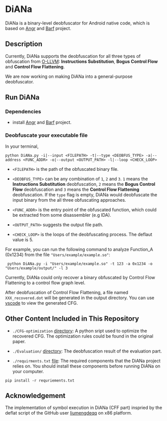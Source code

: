 # DiANa

DiANa is a binary-level deobfuscator for Android native code, which is based on [Angr](https://github.com/angr/angr) and [Barf](https://github.com/programa-stic/barf-project) project. 


## Description

Currently, DiANa supports the deobfuscation for all three types of obfuscation from [O-LLVM](https://github.com/obfuscator-llvm/obfuscator): **Instructions Substitution**, **Bogus Control Flow** and **Control Flow Flattening**. 

We are now working on making DiANa into a general-purpose deobfuscator.

## Run DiANa

### Dependencies

- install [Angr](https://github.com/angr/angr) and [Barf](https://github.com/programa-stic/barf-project) project.


### Deobfuscate your executable file

In your terminal, 
```
python DiANa.py -i|--input <FILEPATH> -t|--type <DEOBFUS_TYPE> -a|--address <FUNC_ADDR> -o|--output <OUTPUT_PATH> -l|--loop <CHECK_LOOP>
```
- ``<FILEPATH>`` is the path of the obfuscated binary file. 

- ``<DEOBFUS_TYPE>`` can be any combination of `1`, `2` and `3`. `1` means the **Instructions Substitution** deobfuscation, `2` means the **Bogus Control Flow** deobfuscation and `3` means the **Control Flow Flattening** deobfuscation. If the ``type`` flag is empty, DiANa would deobfuscate the input binary from the all three obfuscating approaches.

- ``<FUNC_ADDR>`` is the entry point of the obfuscated function, which could be extracted from some disassembler (e.g IDA).

- ``<OUTPUT_PATH>`` suggests the output file path.

- ``<CHECK_LOOP>`` is the loops of the deobfuscating process. The deflaut value is 5.

For example, you can run the following command to analyze Function_A (0x1234) from the file ``"Users/example/example.so"``:
```
 python DiANa.py -i "Users/example/example.so" -t 123 -a 0x1234 -o "Users/example/output/" -l 3
 ```

Currently, DiANa could only recover a binary obfuscated by Control Flow Flattening to a control flow graph level.

After deobfuscation of Control Flow Flattening, a file named ``XXX_recovered.dot`` will be generated in the output directory. You can use [vscode](https://github.com/microsoft/vscode) to view the generated CFG.

## Other Content Included in This Repository

- ``./CFG-optimization`` [directory](https://github.com/EVulHunter/EVulHunter/tree/master/Assistant): A python sript used to optimize the recovered CFG. The optimization rules could be found in the original paper.

- ``./Evaluation/`` [directory](https://github.com/EVulHunter/EVulHunter/tree/master/myhelper): The deobfuscation result of the evaluation part. 

- ``./requirments.txt`` [file](https://github.com/EVulHunter/EVulHunter/tree/master/myhelper): The required components that the DiANa project relies on. You should install these components before running DiANa on your computer. 
``` 
pip install -r requriements.txt 
```

## Acknowledgement
The implementation of symbol execution in DiANa (CFF part) inspried by the deflat script of the GitHub user [liumengdeqq](https://github.com/liumengdeqq/deflat) on x86 platform. 
